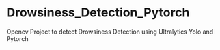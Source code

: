 # Drowsiness_Detection_Pytorch
Opencv Project to detect Drowsiness Detection using Ultralytics Yolo and Pytorch
